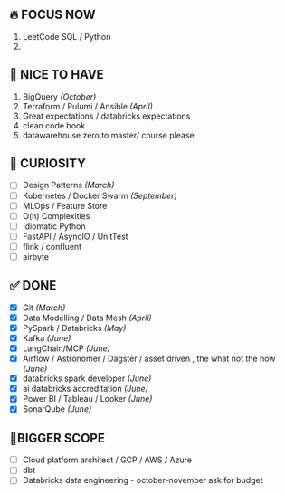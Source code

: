 ## 🔥 FOCUS NOW
1. LeetCode SQL / Python 
2. 
 
## 🌟 NICE TO HAVE
1. BigQuery *(October)*  
2. Terraform / Pulumi / Ansible *(April)*  
3. Great expectations / databricks expectations
4. clean code book
5. datawarehouse zero to master/ course please 

## 🧠 CURIOSITY
- [ ] Design Patterns *(March)*  
- [ ] Kubernetes / Docker Swarm *(September)*  
- [ ] MLOps / Feature Store  
- [ ] O(n) Complexities
- [ ] Idiomatic Python  
- [ ] FastAPI / AsyncIO / UnitTest
- [ ] flink / confluent
- [ ] airbyte

## ✅ DONE
- [x] Git *(March)*     
- [x] Data Modelling / Data Mesh *(April)*
- [x] PySpark / Databricks *(May)*
- [x] Kafka *(June)*
- [x] LangChain/MCP *(June)*
- [x] Airflow / Astronomer / Dagster / asset driven , the what not the how *(June)*
- [x] databricks spark developer *(June)*
- [x] ai databricks accreditation *(June)*
- [x] Power BI / Tableau / Looker *(June)*
- [x] SonarQube *(June)*

## 📌BIGGER SCOPE 
- [ ] Cloud platform architect /  GCP / AWS / Azure
- [ ] dbt
- [ ] Databricks data engineering - october-november ask for budget
